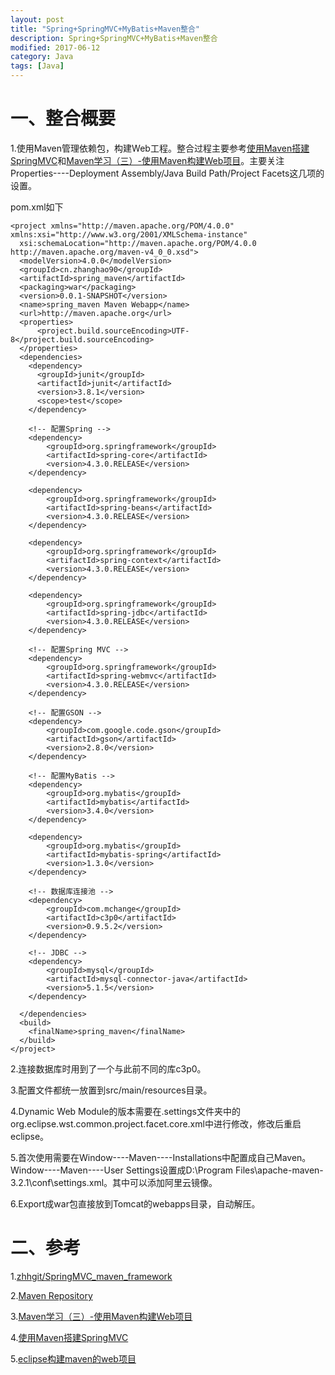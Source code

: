 ```yaml
---
layout: post
title: "Spring+SpringMVC+MyBatis+Maven整合"
description: Spring+SpringMVC+MyBatis+Maven整合
modified: 2017-06-12
category: Java
tags: [Java]
---
```


# 一、整合概要

1.使用Maven管理依赖包，构建Web工程。整合过程主要参考[使用Maven搭建SpringMVC](http://www.cnblogs.com/zawier/p/5605040.html)和[Maven学习（三）-使用Maven构建Web项目](http://blog.csdn.net/yuguiyang1990/article/details/8796726)。主要关注Properties----Deployment Assembly/Java Build Path/Project Facets这几项的设置。

pom.xml如下

	<project xmlns="http://maven.apache.org/POM/4.0.0" xmlns:xsi="http://www.w3.org/2001/XMLSchema-instance"
	  xsi:schemaLocation="http://maven.apache.org/POM/4.0.0 http://maven.apache.org/maven-v4_0_0.xsd">
	  <modelVersion>4.0.0</modelVersion>
	  <groupId>cn.zhanghao90</groupId>
	  <artifactId>spring_maven</artifactId>
	  <packaging>war</packaging>
	  <version>0.0.1-SNAPSHOT</version>
	  <name>spring_maven Maven Webapp</name>
	  <url>http://maven.apache.org</url>
	  <properties>  
	      <project.build.sourceEncoding>UTF-8</project.build.sourceEncoding>  
	  </properties>  
	  <dependencies>
	    <dependency>
	      <groupId>junit</groupId>
	      <artifactId>junit</artifactId>
	      <version>3.8.1</version>
	      <scope>test</scope>
	    </dependency>
	    
	    <!-- 配置Spring -->  
	    <dependency>  
	        <groupId>org.springframework</groupId>  
	        <artifactId>spring-core</artifactId>  
	        <version>4.3.0.RELEASE</version>  
	    </dependency>  
	      
	    <dependency>  
	        <groupId>org.springframework</groupId>  
	        <artifactId>spring-beans</artifactId>  
	        <version>4.3.0.RELEASE</version>  
	    </dependency>  
	      
	    <dependency>  
	        <groupId>org.springframework</groupId>  
	        <artifactId>spring-context</artifactId>  
	        <version>4.3.0.RELEASE</version>  
	    </dependency>  
	      
	    <dependency>  
	        <groupId>org.springframework</groupId>  
	        <artifactId>spring-jdbc</artifactId>  
	        <version>4.3.0.RELEASE</version>  
	    </dependency>  
	    
	    <!-- 配置Spring MVC -->
	    <dependency>
	  		<groupId>org.springframework</groupId>
	 		<artifactId>spring-webmvc</artifactId>
	  		<version>4.3.0.RELEASE</version>
		</dependency>
		
		<!-- 配置GSON -->
		<dependency>
	 		<groupId>com.google.code.gson</groupId>
	  		<artifactId>gson</artifactId>
	  		<version>2.8.0</version>
		</dependency>
		
		<!-- 配置MyBatis -->
		<dependency>
	  		<groupId>org.mybatis</groupId>
	  		<artifactId>mybatis</artifactId>
	  		<version>3.4.0</version>
		</dependency>
		
		<dependency>
	  		<groupId>org.mybatis</groupId>
	  		<artifactId>mybatis-spring</artifactId>
	  		<version>1.3.0</version>
		</dependency>
		
		<!-- 数据库连接池 -->
		<dependency>
	  		<groupId>com.mchange</groupId>
	  		<artifactId>c3p0</artifactId>
	  		<version>0.9.5.2</version>
		</dependency>
		
		<!-- JDBC -->
		<dependency>
	  		<groupId>mysql</groupId>
	  		<artifactId>mysql-connector-java</artifactId>
	  		<version>5.1.5</version>
		</dependency>
	   
	  </dependencies>
	  <build>
	    <finalName>spring_maven</finalName>
	  </build>
	</project>

2.连接数据库时用到了一个与此前不同的库c3p0。

3.配置文件都统一放置到src/main/resources目录。

4.Dynamic Web Module的版本需要在.settings文件夹中的org.eclipse.wst.common.project.facet.core.xml中进行修改，修改后重启eclipse。

5.首次使用需要在Window----Maven----Installations中配置成自己Maven。Window----Maven----User Settings设置成D:\Program Files\apache-maven-3.2.1\conf\settings.xml。其中可以添加阿里云镜像。

6.Export成war包直接放到Tomcat的webapps目录，自动解压。

# 二、参考

1.[zhhgit/SpringMVC_maven_framework](https://github.com/zhhgit/SpringMVC_maven_framework)

2.[Maven Repository](http://mvnrepository.com/)

3.[Maven学习（三）-使用Maven构建Web项目](http://blog.csdn.net/yuguiyang1990/article/details/8796726)

4.[使用Maven搭建SpringMVC](http://www.cnblogs.com/zawier/p/5605040.html)

5.[eclipse构建maven的web项目](http://blog.csdn.net/smilevt/article/details/8215558/)